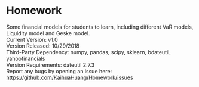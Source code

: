 # Homework
Some financial models for students to learn, including different VaR models, Liquidity model and Geske model.  
Current Version: v1.0  
Version Released: 10/29/2018  
Third-Party Dependency: numpy, pandas, scipy, sklearn, bdateutil, yahoofinancials	  
Version Requirements: dateutil 2.7.3  
Report any bugs by opening an issue here: https://github.com/KaihuaHuang/Homework/issues  
